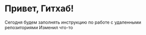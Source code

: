 # Привет, Гитхаб!

Сегодня будем заполнять инструкцию по работе с удаленными репозиториями
Изменил что-то